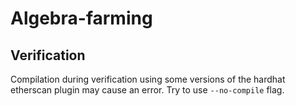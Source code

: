 # Algebra-farming

## Verification

Compilation during verification using some versions of the hardhat etherscan plugin may cause an error. 
Try to use `--no-compile` flag.
